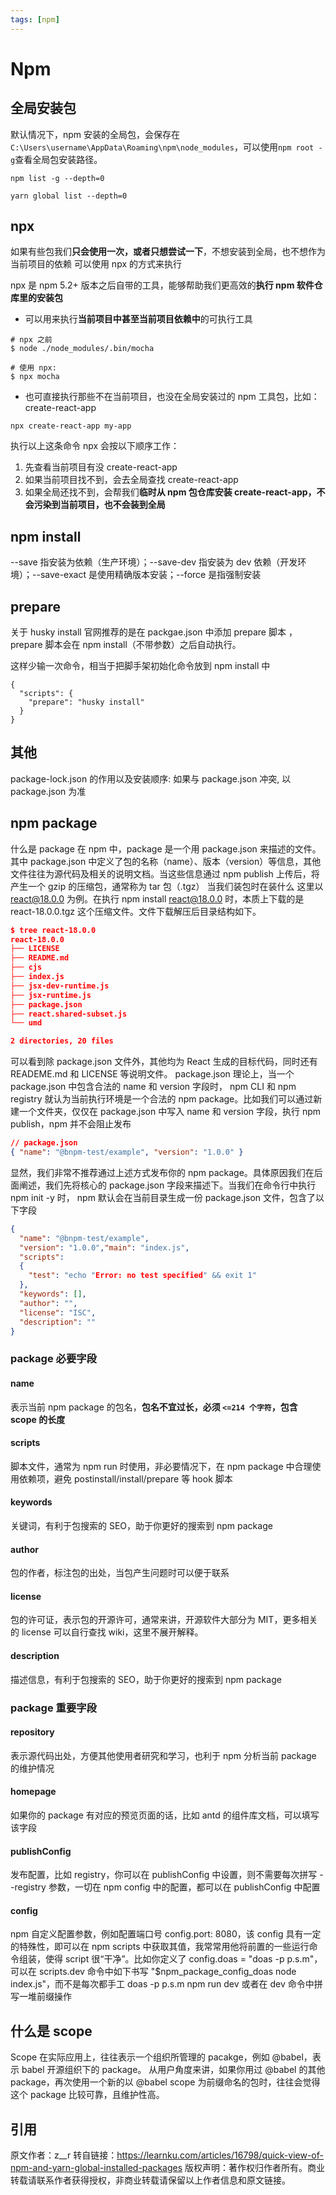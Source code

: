 ```yaml
---
tags: [npm]
---
```


# Npm

## 全局安装包

默认情况下，npm 安装的全局包，会保存在`C:\Users\username\AppData\Roaming\npm\node_modules`，可以使用`npm root -g`查看全局包安装路径。

`npm list -g --depth=0`

`yarn global list --depth=0`

## npx

如果有些包我们**只会使用一次，或者只想尝试一下**，不想安装到全局，也不想作为当前项目的依赖
可以使用 npx 的方式来执行

npx 是 npm 5.2+ 版本之后自带的工具，能够帮助我们更高效的**执行 npm 软件仓库里的安装包**

- 可以用来执行**当前项目中甚至当前项目依赖中**的可执行工具

```
# npx 之前
$ node ./node_modules/.bin/mocha

# 使用 npx:
$ npx mocha

```

- 也可直接执行那些不在当前项目，也没在全局安装过的 npm 工具包，比如：create-react-app

```
npx create-react-app my-app
```

执行以上这条命令 npx 会按以下顺序工作：

1. 先查看当前项目有没 create-react-app
2. 如果当前项目找不到，会去全局查找 create-react-app
3. 如果全局还找不到，会帮我们**临时从 npm 包仓库安装 create-react-app，不会污染到当前项目，也不会装到全局**

## npm install

--save 指安装为依赖（生产环境）；--save-dev 指安装为 dev 依赖（开发环境）；--save-exact 是使用精确版本安装；--force 是指强制安装

## prepare

关于 husky install 官网推荐的是在 packgae.json 中添加 prepare 脚本
，prepare 脚本会在 npm install（不带参数）之后自动执行。

这样少输一次命令，相当于把脚手架初始化命令放到 npm install 中

```
{
  "scripts": {
    "prepare": "husky install"
  }
}
```

## 其他

package-lock.json 的作用以及安装顺序: 如果与 package.json 冲突, 以 package.json 为准

## npm package

什么是 package
在 npm 中，package 是一个用 package.json 来描述的文件。 其中 package.json 中定义了包的名称（name）、版本（version）等信息，其他文件往往为源代码及相关的说明文档。当这些信息通过 npm publish 上传后，将产生一个 gzip 的压缩包，通常称为 tar 包（.tgz）
当我们装包时在装什么
这里以 react@18.0.0 为例。在执行 npm install react@18.0.0 时，本质上下载的是 react-18.0.0.tgz 这个压缩文件。文件下载解压后目录结构如下。

```json
$ tree react-18.0.0
react-18.0.0
├── LICENSE
├── README.md
├── cjs
├── index.js
├── jsx-dev-runtime.js
├── jsx-runtime.js
├── package.json
├── react.shared-subset.js
└── umd

2 directories, 20 files
```

可以看到除 package.json 文件外，其他均为 React 生成的目标代码，同时还有 READEME.md 和 LICENSE 等说明文件。
package.json
理论上，当一个 package.json 中包含合法的 name 和 version 字段时， npm CLI 和 npm registry 就认为当前执行环境是一个合法的 npm package。比如我们可以通过新建一个文件夹，仅仅在 package.json 中写入 name 和 version 字段，执行 npm publish，npm 并不会阻止发布

```json
// package.json
{ "name": "@bnpm-test/example", "version": "1.0.0" }
```

显然，我们非常不推荐通过上述方式发布你的 npm package。具体原因我们在后面阐述，我们先将核心的 package.json 字段来描述下。当我们在命令行中执行 npm init -y 时， npm 默认会在当前目录生成一份 package.json 文件，包含了以下字段

```json
{
  "name": "@bnpm-test/example",
  "version": "1.0.0","main": "index.js",
  "scripts":
  {
    "test": "echo "Error: no test specified" && exit 1"
  },
  "keywords": [],
  "author": "",
  "license": "ISC",
  "description": ""
}
```

### package 必要字段

#### name

表示当前 npm package 的包名，**包名不宜过长，必须 `<=214 个字符`，包含 scope 的长度**

#### scripts

脚本文件，通常为 npm run 时使用，非必要情况下，在 npm package 中合理使用依赖项，避免 postinstall/install/prepare 等 hook 脚本

#### keywords

关键词，有利于包搜索的 SEO，助于你更好的搜索到 npm package

#### author

包的作者，标注包的出处，当包产生问题时可以便于联系

#### license

包的许可证，表示包的开源许可，通常来讲，开源软件大部分为 MIT，更多相关的 license 可以自行查找 wiki，这里不展开解释。

#### description

描述信息，有利于包搜索的 SEO，助于你更好的搜索到 npm package

### package 重要字段

#### repository

表示源代码出处，方便其他使用者研究和学习，也利于 npm 分析当前 package 的维护情况

#### homepage

如果你的 package 有对应的预览页面的话，比如 antd 的组件库文档，可以填写该字段

#### publishConfig

发布配置，比如 registry，你可以在 publishConfig 中设置，则不需要每次拼写 --registry 参数，一切在 npm config 中的配置，都可以在 publishConfig 中配置

#### config

npm 自定义配置参数，例如配置端口号 config.port: 8080，该 config 具有一定的特殊性，即可以在 npm scripts 中获取其值，我常常用他将前置的一些运行命令组装，使得 script 很“干净”。比如你定义了 config.doas = "doas -p p.s.m"，可以在 scripts.dev 命令中如下书写 "$npm_package_config_doas node index.js"，而不是每次都手工 doas -p p.s.m npm run dev 或者在 dev 命令中拼写一堆前缀操作

## 什么是 scope

Scope 在实际应用上，往往表示一个组织所管理的 pacakge，例如 @babel，表示 babel 开源组织下的 package。
从用户角度来讲，如果你用过 @babel 的其他 package，再次使用一个新的以 @babel scope 为前缀命名的包时，往往会觉得这个 package 比较可靠，且维护性高。

## 引用

原文作者：z\_\_r
转自链接：https://learnku.com/articles/16798/quick-view-of-npm-and-yarn-global-installed-packages
版权声明：著作权归作者所有。商业转载请联系作者获得授权，非商业转载请保留以上作者信息和原文链接。

